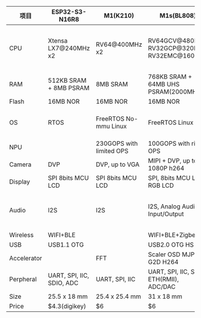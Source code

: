 | 项目          | ESP32-S3-N16R8      | M1(K210)                 | M1s(BL808)                                       | R128-S3 Module                         | R128-S2 Module           |
|-------------|---------------------------|--------------------------|--------------------------------------------------|--------------------------------------------------|--------------------------------------------------|
| CPU         | Xtensa LX7@240MHz x2      | RV64@400MHz x2           | RV64GCV@480MHz<br />RV32GCP@320MHz<br />RV32EMC@160MHz | RV64GCV@600MHz<br />Arm Cortex-M33 @240MHz<br />HiFi5 Audio DSP Xtensa LX7@400MHz | RV64GCV@600MHz<br />Arm Cortex-M33 @240MHz<br />HiFi5 Audio DSP Xtensa LX7@400MHz |
| RAM         | 512KB SRAM + 8MB PSRAM | 8MB SRAM                 | 768KB SRAM + 64MB UHS PSRAM(2000MHz)         | 1MB SRAM + 8M LS_PSRAM + 32M HS_PSRAM | 1MB SRAM + 8M LS_PSRAM + 8M HS_PSRAM |
| Flash       | 16MB NOR                  | 16MB NOR                 | 16MB NOR                                       | 32MB NOR                        | 16MB NOR               |
| OS          | RTOS                      | FreeRTOS No-mmu Linux | FreeRTOS Linux                                | FreeRTOS 10.4 For RISC-V, Arm Core<br />FreeRTOS 10.2 For HIFI5 DSP | FreeRTOS 10.4 For RISC-V, Arm Core<br />FreeRTOS 10.2 For HIFI5 DSP |
| NPU         || 230GOPS with limited OPS | 100GOPS with rich OPS                            | HiFi5 Neural Network | HiFi5 Neural Network |
| Camera      | DVP                       | DVP, up to VGA           | MIPI + DVP, up to 1080P h264                     | DVP, up to UXGA     | DVP, up to UXGA  |
| Display     | SPI 8bits MCU LCD      | SPI 8bits MCU LCD     | SPI, 8bits MCU LCD, RGB LCD                 | SPI, MCU LCD, RGB666 LCD | SPI, MCU LCD, RGB666 LCD |
| Audio       | I2S                       | I2S                      | I2S, Analog Audio Input/Output | 3 Audio ADC, 24Bit, 8kHz-96kHz<br />1 Audio DAC, 24Bit, 8kHz-384kHZ<br />I2S |3 Audio ADC, 24Bit, 8kHz-96kHz<br />2 Audio DAC, 24Bit, 8kHz-384kHZ<br />I2S|
| Wireless    | WIFI+BLE                  |                          | WIFI+BLE+Zigbee                        | WIFI 802.11 + BLE | WIFI 802.11 + BLE |
| USB         |USB1.1 OTG|                          | USB2.0 OTG HS                          | USB2.0 OTG HS                          | USB2.0 OTG HS |
| Accelerator || FFT                      | Scaler  OSD  MJPED  G2D  H264              | JPEG, G2D | JPEG, G2D |
| Perpheral   | UART, SPI, IIC, SDIO, ADC | UART, SPI, IIC           | UART, SPI, IIC, SDIO ETH(RMII), ADC/DAC          | UART, SPI, IIC, SDIO, ADC/DAC, OWA, IC Card, LEDC, IR | UART, SPI, IIC, SDIO, ADC/DAC, OWA, IC Card. LEDC, IR |
| Size        | 25.5 x 18 mm              | 25.4 x 25.4 mm           | 31 x 18 mm                                       | 25.5 x 18 mm                           | 25.5 x 18 mm |
| Price       | $4.3(digikey)             | $6                       | $6                                               | $5.5                               | $4.3 |

